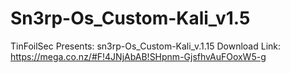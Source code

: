 # Sn3rp-Os_Custom-Kali_v1.5
TinFoilSec Presents: sn3rp-Os_Custom-Kali_v.1.15
Download Link: https://mega.co.nz/#F!4JNjAbAB!SHpnm-GjsfhvAuFOoxW5-g
